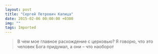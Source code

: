 ```yaml
---
layout: post
title: "Сергей Петрович Капица"
date: 2015-02-06 00:00:00 +0300
img: ""
tags: Imported
---
```


> В чем мое главное расхождение с церковью? Я говорю, что это человек Бога придумал, а они – что наоборот